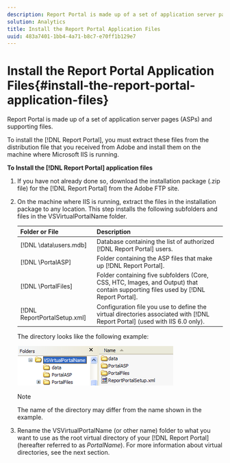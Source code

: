 ```yaml
---
description: Report Portal is made up of a set of application server pages (ASPs) and supporting files.
solution: Analytics
title: Install the Report Portal Application Files
uuid: 483a7401-1bb4-4a71-b8c7-e70ff1b129e7
---
```


# Install the Report Portal Application Files{#install-the-report-portal-application-files}

Report Portal is made up of a set of application server pages (ASPs) and supporting files.

To install the [!DNL Report Portal], you must extract these files from the distribution file that you received from Adobe and install them on the machine where Microsoft IIS is running.

**To Install the [!DNL Report Portal] application files** 

1. If you have not already done so, download the installation package (.zip file) for the [!DNL Report Portal] from the Adobe FTP site.
1. On the machine where IIS is running, extract the files in the installation package to any location. This step installs the following subfolders and files in the VSVirtualPortalName folder.

   |  Folder or File  | Description  |
   |---|---|
   |  [!DNL \data\users.mdb]  |Database containing the list of authorized [!DNL Report Portal] users.  |
   |  [!DNL \PortalASP\]  |Folder containing the ASP files that make up [!DNL Report Portal].  |
   |  [!DNL \PortalFiles\]  |Folder containing five subfolders (Core, CSS, HTC, Images, and Output) that contain supporting files used by [!DNL Report Portal].  |
   |  [!DNL ReportPortalSetup.xml]  |Configuration file you use to define the virtual directories associated with [!DNL Report Portal] (used with IIS 6.0 only).  |

   The directory looks like the following example:

   ![](assets/rptPort_scrn_installDir.png)

   >[!NOTE]
   >
   >The name of the directory may differ from the name shown in the example.

1. Rename the VSVirtualPortalName (or other name) folder to what you want to use as the root virtual directory of your [!DNL Report Portal] (hereafter referred to as *PortalName*). For more information about virtual directories, see the next section.
